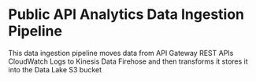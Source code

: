 # Public API Analytics Data Ingestion Pipeline

This data ingestion pipeline moves data from API Gateway REST APIs CloudWatch Logs to Kinesis Data Firehose and then transforms it stores it into the Data Lake S3 bucket